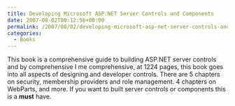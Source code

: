 ```yaml
---
title: Developing Microsoft ASP.NET Server Controls and Components
date: 2007-08-02T00:12:56+00:00
permalink: /2007/08/02/developing-microsoft-asp-net-server-controls-and-components/
categories:
  - Books
---
```

This book is a comprehensive guide to building ASP.NET server controls and by comprehensive I me comprehensive, at 1224 pages, this book goes into all aspects of designing and developer controls.  There are 5 chapters on security, membership providers and role management. 4 chapters on WebParts, and more.  If you want to built server controls or components this is a **must** have.